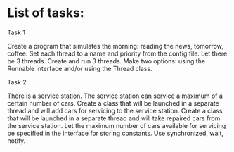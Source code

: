 # List of tasks:
Task 1

Create a program that simulates the morning: reading the news, tomorrow, coffee. Set each thread to a name and priority from the config file. Let there be 3 threads. Create and run 3 threads. Make two options: using the Runnable interface and/or using the Thread class.

Task 2

There is a service station. The service station can service a maximum of a certain number of cars. Create a class that will be launched in a separate thread and will add cars for servicing to the service station. Create a class that will be launched in a separate thread and will take repaired cars from the service station. Let the maximum number of cars available for servicing be specified in the interface for storing constants. Use synchronized, wait, notify.

